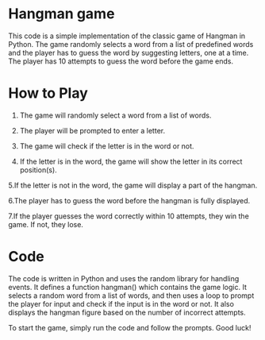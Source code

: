 # Hangman game
This code is a simple implementation of the classic game of Hangman in Python. The game randomly selects a word from a list of predefined words and the player has to guess the word by suggesting letters, one at a time. The player has 10 attempts to guess the word before the game ends.

# How to Play
1. The game will randomly select a word from a list of words.

2. The player will be prompted to enter a letter.

3. The game will check if the letter is in the word or not.

4. If the letter is in the word, the game will show the letter in its correct position(s).

5.If the letter is not in the word, the game will display a part of the hangman.

6.The player has to guess the word before the hangman is fully displayed.

7.If the player guesses the word correctly within 10 attempts, they win the game. If not, they lose.

# Code
The code is written in Python and uses the random library for handling events. It defines a function hangman() which contains the game logic. It selects a random word from a list of words, and then uses a loop to prompt the player for input and check if the input is in the word or not. It also displays the hangman figure based on the number of incorrect attempts.

To start the game, simply run the code and follow the prompts. Good luck!


